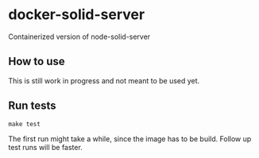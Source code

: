 # docker-solid-server

Containerized version of node-solid-server

## How to use

This is still work in progress and not meant to be used yet.

## Run tests

```
make test
```

The first run might take a while, since the image has to be build. Follow up test runs will be faster.